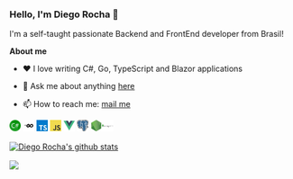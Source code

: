 ### Hello, I'm Diego Rocha 👋

I'm a self-taught passionate Backend and FrontEnd developer from Brasil!

**About me**

- ❤️ I love writing C#, Go, TypeScript and Blazor applications

- 💬 Ask me about anything [here](https://github.com/drocha87/drocha87/issues)

- 📫 How to reach me: [mail me](mailto:dlmrocha87@gmail.com)
<!--
- 🔭 I’m currently working on ...
- 🌱 I’m currently learning ...
- 👯 I’m looking to collaborate on ...
- 🤔 I’m looking for help with ...
- 💬 Ask me about ...
- 😄 Pronouns: ...
- ⚡ Fun fact: ...
-->

<code><img height="20" alt="csharp" src="https://raw.githubusercontent.com/github/explore/80688e429a7d4ef2fca1e82350fe8e3517d3494d/topics/csharp/csharp.png"></code>
<code><img height="20" alt="go" src="https://raw.githubusercontent.com/github/explore/80688e429a7d4ef2fca1e82350fe8e3517d3494d/topics/go/go.png"></code>
<code><img height="20" alt="typescript" src="https://raw.githubusercontent.com/github/explore/80688e429a7d4ef2fca1e82350fe8e3517d3494d/topics/typescript/typescript.png"></code>
<code><img height="20" alt="javascript" src="https://raw.githubusercontent.com/github/explore/80688e429a7d4ef2fca1e82350fe8e3517d3494d/topics/javascript/javascript.png"></code>
<code><img height="20" alt="vue" src="https://raw.githubusercontent.com/github/explore/80688e429a7d4ef2fca1e82350fe8e3517d3494d/topics/vue/vue.png"></code>
<code><img height="20" alt="postgresql" src="https://raw.githubusercontent.com/github/explore/5c058a388828bb5fde0bcafd4bc867b5bb3f26f3/topics/postgresql/postgresql.png"></code>
<code><img height="20" alt="nodejs" src="https://raw.githubusercontent.com/github/explore/80688e429a7d4ef2fca1e82350fe8e3517d3494d/topics/nodejs/nodejs.png"></code><code><img height="20" alt="mongodb" src="https://raw.githubusercontent.com/github/explore/80688e429a7d4ef2fca1e82350fe8e3517d3494d/topics/mongodb/mongodb.png"></code>

<a href="https://github.com/drocha87/drocha87"><img align="center" src="https://github-readme-stats.vercel.app/api?username=drocha87&show_icons=true&include_all_commits=true&theme=buefy&hide_border=true" alt="Diego Rocha's github stats" /></a>

<a href="https://github.com/drocha87/drocha87"><img align="center" src="https://github-readme-stats.vercel.app/api/top-langs/?username=drocha87&layout=compact&theme=buefy&hide_border=true&langs_count=6&hide=Vim%20script,vue,css,shell,html,scss"/></a>

